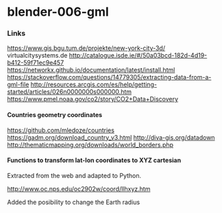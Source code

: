 # blender-006-gml

### Links


https://www.gis.bgu.tum.de/projekte/new-york-city-3d/
virtualcitysystems.de
http://catalogue.isde.ie/#/50a03bcd-182d-4d19-b412-59f71ec9e457
https://networkx.github.io/documentation/latest/install.html
https://stackoverflow.com/questions/14779305/extracting-data-from-a-gml-file
http://resources.arcgis.com/es/help/getting-started/articles/026n0000000s000000.htm
https://www.pmel.noaa.gov/co2/story/CO2+Data+Discovery


#### Countries geometry coordinates
https://github.com/mledoze/countries
https://gadm.org/download_country_v3.html
http://diva-gis.org/datadown
http://thematicmapping.org/downloads/world_borders.php

#### Functions to transform  lat-lon coordinates to XYZ cartesian

Extracted from the web and adapted to Python.

http://www.oc.nps.edu/oc2902w/coord/llhxyz.htm

Added the posibility to change the Earth radius

